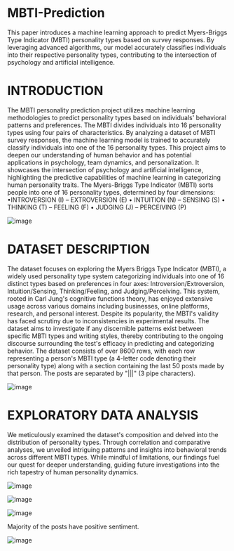 # MBTI-Prediction
This paper introduces a machine learning approach to predict Myers-Briggs Type Indicator (MBTI) personality types based on survey responses. By leveraging advanced algorithms, our model accurately classifies individuals into their respective personality types, contributing to the intersection of psychology and artificial intelligence.

# INTRODUCTION
The MBTI personality prediction project utilizes machine learning methodologies to predict personality types based on individuals' behavioral patterns and preferences. The MBTI divides individuals into 16 personality types using four pairs of characteristics. By analyzing a dataset of MBTI survey responses, the machine learning model is trained to accurately classify individuals into one of the 16 personality types. This project aims to deepen our understanding of human behavior and has potential applications in psychology, team dynamics, and personalization. It showcases the intersection of psychology and artificial intelligence, highlighting the predictive capabilities of machine learning in categorizing human personality traits.
The Myers-Briggs Type Indicator (MBTI) sorts people into one of 16 personality types, determined by four dimensions:
•INTROVERSION (I) – EXTROVERSION (E)
• INTUITION (N) – SENSING (S)
• THINKING (T) – FEELING (F)
• JUDGING (J) – PERCEIVING (P)

![image](https://github.com/Satya-bit/MBTI-Prediction/assets/70309925/5a681e1d-a357-4ef2-ab06-22d249760ec1)

# DATASET DESCRIPTION
The dataset focuses on exploring the Myers Briggs Type Indicator (MBTI), a widely used personality type system categorizing individuals into one of 16 distinct types based on preferences in four axes: Introversion/Extroversion, Intuition/Sensing, Thinking/Feeling, and Judging/Perceiving. This system, rooted in Carl Jung's cognitive functions theory, has enjoyed extensive usage across various domains including businesses, online platforms, research, and personal interest. Despite its popularity, the MBTI's validity has faced scrutiny due to inconsistencies in experimental results. The dataset aims to investigate if any discernible patterns exist between specific MBTI types and writing styles, thereby contributing to the ongoing discourse surrounding the test's efficacy in predicting and categorizing behavior.
The dataset consists of over 8600 rows, with each row representing a person's MBTI type (a 4-letter code denoting their personality type) along with a section containing the last 50 posts made by that person. The posts are separated by "|||" (3 pipe characters).

![image](https://github.com/Satya-bit/MBTI-Prediction/assets/70309925/3cb0255d-2883-4ee0-ac0c-a97931aef619)


# EXPLORATORY DATA ANALYSIS
We meticulously examined the dataset's composition and delved into the distribution of personality types. Through correlation and comparative analyses, we unveiled intriguing patterns and insights into behavioral trends across different MBTI types. While mindful of limitations, our findings fuel our quest for deeper understanding, guiding future investigations into the rich tapestry of human personality dynamics.

![image](https://github.com/Satya-bit/MBTI-Prediction/assets/70309925/173572d2-6b87-42e9-8ff3-7c8e64b78d78)

![image](https://github.com/Satya-bit/MBTI-Prediction/assets/70309925/03b1836f-4692-41c8-9a37-97e97cb0af1f)

![image](https://github.com/Satya-bit/MBTI-Prediction/assets/70309925/97b48d8e-fda9-48b6-adce-41606166d637)

Majority of the posts have positive sentiment.


![image](https://github.com/Satya-bit/MBTI-Prediction/assets/70309925/546c4fa8-8fac-429b-95df-9a99fefb6be8)

